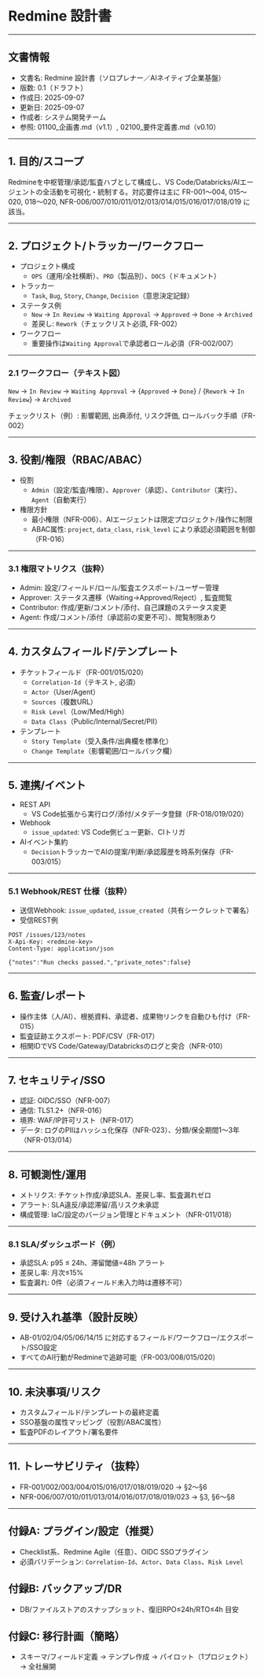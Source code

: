 # Redmine 設計書

---

## 文書情報

- 文書名: Redmine 設計書（ソロプレナー／AIネイティブ企業基盤）
- 版数: 0.1（ドラフト）
- 作成日: 2025-09-07
- 更新日: 2025-09-07
- 作成者: システム開発チーム
- 参照: 01100_企画書.md（v1.1）, 02100_要件定義書.md（v0.10）

---

## 1. 目的/スコープ

Redmineを中枢管理/承認/監査ハブとして構成し、VS Code/Databricks/AIエージェントの全活動を可視化・統制する。対応要件は主に FR-001〜004, 015〜020, 018〜020, NFR-006/007/010/011/012/013/014/015/016/017/018/019 に該当。

---

## 2. プロジェクト/トラッカー/ワークフロー

- プロジェクト構成
  - `OPS`（運用/全社横断）、`PRD`（製品別）、`DOCS`（ドキュメント）
- トラッカー
  - `Task`, `Bug`, `Story`, `Change`, `Decision`（意思決定記録）
- ステータス例
  - `New` → `In Review` → `Waiting Approval` → `Approved` → `Done` → `Archived`
  - 差戻し: `Rework`（チェックリスト必須, FR-002）
- ワークフロー
  - 重要操作は`Waiting Approval`で承認者ロール必須（FR-002/007）

---

### 2.1 ワークフロー（テキスト図）

`New` → `In Review` → `Waiting Approval` → {`Approved` → `Done`} / {`Rework` → `In Review`} → `Archived`

チェックリスト（例）: 影響範囲, 出典添付, リスク評価, ロールバック手順（FR-002）

---

## 3. 役割/権限（RBAC/ABAC）

- 役割
  - `Admin`（設定/監査/権限）、`Approver`（承認）、`Contributor`（実行）、`Agent`（自動実行）
- 権限方針
  - 最小権限（NFR-006）、AIエージェントは限定プロジェクト/操作に制限
  - ABAC属性: `project`, `data_class`, `risk_level` により承認必須範囲を制御（FR-016）

---

### 3.1 権限マトリクス（抜粋）

- Admin: 設定/フィールド/ロール/監査エクスポート/ユーザー管理
- Approver: ステータス遷移（Waiting→Approved/Reject）, 監査閲覧
- Contributor: 作成/更新/コメント/添付、自己課題のステータス変更
- Agent: 作成/コメント/添付（承認前の変更不可）、閲覧制限あり

---

## 4. カスタムフィールド/テンプレート

- チケットフィールド（FR-001/015/020）
  - `Correlation-Id`（テキスト, 必須）
  - `Actor`（User/Agent）
  - `Sources`（複数URL）
  - `Risk Level`（Low/Med/High）
  - `Data Class`（Public/Internal/Secret/PII）
- テンプレート
  - `Story Template`（受入条件/出典欄を標準化）
  - `Change Template`（影響範囲/ロールバック欄）

---

## 5. 連携/イベント

- REST API
  - VS Code拡張から実行ログ/添付/メタデータ登録（FR-018/019/020）
- Webhook
  - `issue_updated`: VS Code側ビュー更新、CIトリガ
- AIイベント集約
  - `Decision`トラッカーでAIの提案/判断/承認履歴を時系列保存（FR-003/015）

---

### 5.1 Webhook/REST 仕様（抜粋）

- 送信Webhook: `issue_updated`, `issue_created`（共有シークレットで署名）
- 受信REST例

```http
POST /issues/123/notes
X-Api-Key: <redmine-key>
Content-Type: application/json

{"notes":"Run checks passed.","private_notes":false}
```

---

## 6. 監査/レポート

- 操作主体（人/AI）、根拠資料、承認者、成果物リンクを自動ひも付け（FR-015）
- 監査証跡エクスポート: PDF/CSV（FR-017）
- 相関IDでVS Code/Gateway/Databricksのログと突合（NFR-010）

---

## 7. セキュリティ/SSO

- 認証: OIDC/SSO（NFR-007）
- 通信: TLS1.2+（NFR-016）
- 境界: WAF/IP許可リスト（NFR-017）
- データ: ログのPIIはハッシュ化保存（NFR-023）、分類/保全期間1〜3年（NFR-013/014）

---

## 8. 可観測性/運用

- メトリクス: チケット作成/承認SLA、差戻し率、監査漏れゼロ
- アラート: SLA違反/承認滞留/高リスク未承認
- 構成管理: IaC/設定のバージョン管理とドキュメント（NFR-011/018）

---

### 8.1 SLA/ダッシュボード（例）

- 承認SLA: p95 ≤ 24h、滞留閾値=48h アラート
- 差戻し率: 月次≤15%
- 監査漏れ: 0件（必須フィールド未入力時は遷移不可）

---

## 9. 受け入れ基準（設計反映）

- AB-01/02/04/05/06/14/15 に対応するフィールド/ワークフロー/エクスポート/SSO設定
- すべてのAI行動がRedmineで追跡可能（FR-003/008/015/020）

---

## 10. 未決事項/リスク

- カスタムフィールド/テンプレートの最終定義
- SSO基盤の属性マッピング（役割/ABAC属性）
- 監査PDFのレイアウト/署名要件

---

## 11. トレーサビリティ（抜粋）

- FR-001/002/003/004/015/016/017/018/019/020 → §2〜§6
- NFR-006/007/010/011/013/014/016/017/018/019/023 → §3, §6〜§8

---

## 付録A: プラグイン/設定（推奨）

- Checklist系、Redmine Agile（任意）、OIDC SSOプラグイン
- 必須バリデーション: `Correlation-Id`、`Actor`、`Data Class`、`Risk Level`

## 付録B: バックアップ/DR

- DB/ファイルストアのスナップショット、復旧RPO≤24h/RTO≤4h 目安

## 付録C: 移行計画（簡略）

- スキーマ/フィールド定義 → テンプレ作成 → パイロット（1プロジェクト）→ 全社展開

